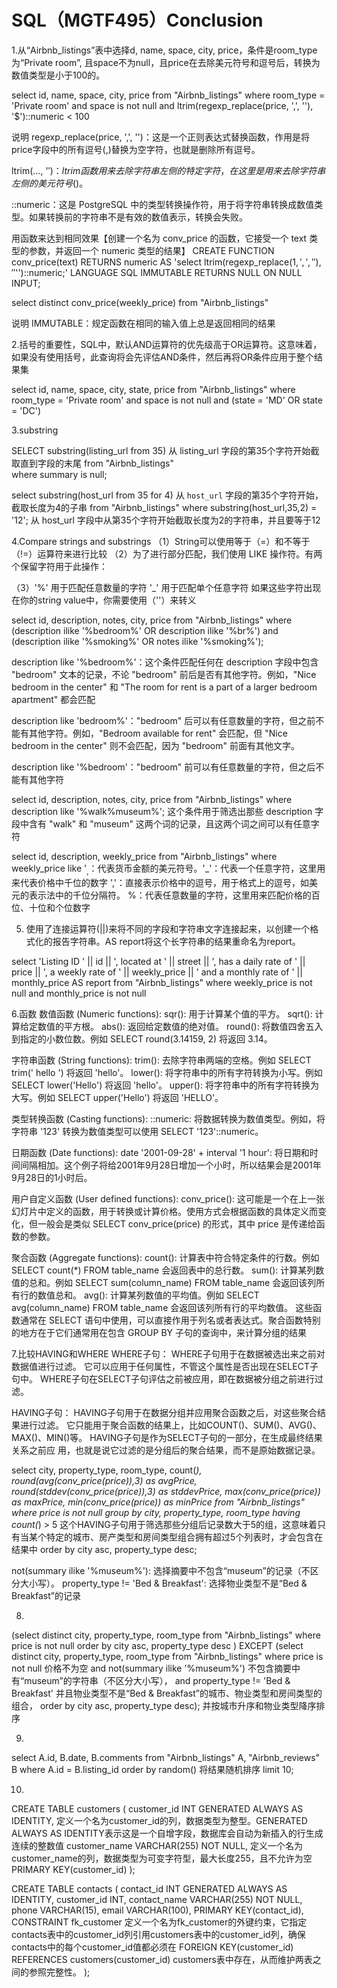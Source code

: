 # SQL（MGTF495）Conclusion

1.从“Airbnb_listings”表中选择d, name, space, city, price，条件是room_type为“Private room”,
且space不为null，且price在去除美元符号和逗号后，转换为数值类型是小于100的。

select id, name, space, city, price
from "Airbnb_listings"
where room_type = 'Private room' and
  space is not null and ltrim(regexp_replace(price, ',', ''), '$')::numeric < 100

说明
regexp_replace(price, ',', '')：这是一个正则表达式替换函数，作用是将price字段中的所有逗号(,)替换为空字符，也就是删除所有逗号。

ltrim(…, '$')：ltrim函数用来去除字符串左侧的特定字符，在这里是用来去除字符串左侧的美元符号($)。

::numeric：这是 PostgreSQL 中的类型转换操作符，用于将字符串转换成数值类型。如果转换前的字符串不是有效的数值表示，转换会失败。

用函数来达到相同效果【创建一个名为 conv_price 的函数，它接受一个 text 类型的参数，并返回一个 numeric 类型的结果】
CREATE FUNCTION conv_price(text) RETURNS numeric
  AS 'select ltrim(regexp_replace($1, ',', ''), ''$'')::numeric;'
  LANGUAGE SQL
  IMMUTABLE
  RETURNS NULL ON NULL INPUT;

select distinct conv_price(weekly_price)
from "Airbnb_listings"

说明
IMMUTABLE：规定函数在相同的输入值上总是返回相同的结果


2.括号的重要性，SQL中，默认AND运算符的优先级高于OR运算符。这意味着，如果没有使用括号，此查询将会先评估AND条件，然后再将OR条件应用于整个结果集

select id, name, space, city, state, price
from "Airbnb_listings"
where room_type = 'Private room' and
  space is not null and (state = 'MD' OR state = 'DC')

3.substring

SELECT substring(listing_url from 35)    从 listing_url 字段的第35个字符开始截取直到字段的末尾
from "Airbnb_listings"       
where summary is null;

select substring(host_url from 35 for 4)   从 `host_url` 字段的第35个字符开始，截取长度为4的子串
from "Airbnb_listings"
where substring(host_url,35,2) = '12';     从 host_url 字段中从第35个字符开始截取长度为2的字符串，并且要等于12

4.Compare strings and substrings
（1）String可以使用等于（=）和不等于（!=）运算符来进行比较
（2）为了进行部分匹配，我们使用 LIKE 操作符。有两个保留字符用于此操作：

（3）'%' 用于匹配任意数量的字符
    '_' 用于匹配单个任意字符
如果这些字符出现在你的string value中，你需要使用（'\'）来转义

select id, description, notes, city, price from "Airbnb_listings"
where (description ilike '%bedroom%' OR description ilike '%br%') and
      (description ilike '%smoking%' OR notes ilike '%smoking%');


description like '%bedroom%'：这个条件匹配任何在 description 字段中包含 "bedroom" 文本的记录，不论 "bedroom" 前后是否有其他字符。例如，"Nice bedroom in the center" 和 "The room for rent is a part of a larger bedroom apartment" 都会匹配

description like 'bedroom%'："bedroom" 后可以有任意数量的字符，但之前不能有其他字符。例如，"Bedroom available for rent" 会匹配，但 "Nice bedroom in the center" 则不会匹配，因为 "bedroom" 前面有其他文字。

description like  '%bedroom'："bedroom" 前可以有任意数量的字符，但之后不能有其他字符

select id, description, notes, city, price 
from "Airbnb_listings" 
where description like '%walk%museum%';   这个条件用于筛选出那些 description 字段中含有 "walk" 和 "museum" 这两个词的记录，且这两个词之间可以有任意字符

select id, description, weekly_price 
from "Airbnb_listings" 
where weekly_price like '$_,%';           这个条件用于筛选 weekly_price 字段的值。$：代表货币金额的美元符号。'_'：代表一个任意字符，这里用来代表价格中千位的数字
                                          ','：直接表示价格中的逗号，用于格式上的逗号，如美元的表示法中的千位分隔符。 %：代表任意数量的字符，这里用来匹配价格的百位、十位和个位数字

5. 使用了连接运算符(||)来将不同的字段和字符串文字连接起来，以创建一个格式化的报告字符串。AS report将这个长字符串的结果重命名为report。

select 'Listing ID ' || id || ', located at ' || street || ', has a daily rate of ' || price ||
       ', a weekly rate of ' || weekly_price ||
       ' and a monthly rate of ' || monthly_price AS report
from "Airbnb_listings"
where weekly_price is not null and monthly_price is not null

6.函数
数值函数 (Numeric functions):
sqr(): 用于计算某个值的平方。
sqrt(): 计算给定数值的平方根。
abs(): 返回给定数值的绝对值。
round(): 将数值四舍五入到指定的小数位数。例如 SELECT round(3.14159, 2) 将返回 3.14。

字符串函数 (String functions):
trim(): 去除字符串两端的空格。例如 SELECT trim(' hello ') 将返回 'hello'。
lower(): 将字符串中的所有字符转换为小写。例如 SELECT lower('Hello') 将返回 'hello'。
upper(): 将字符串中的所有字符转换为大写。例如 SELECT upper('Hello') 将返回 'HELLO'。

类型转换函数 (Casting functions):
::numeric: 将数据转换为数值类型。例如，将字符串 '123' 转换为数值类型可以使用 SELECT '123'::numeric。

日期函数 (Date functions):
date '2001-09-28' + interval '1 hour': 将日期和时间间隔相加。这个例子将给2001年9月28日增加一个小时，所以结果会是2001年9月28日的1小时后。

用户自定义函数 (User defined functions):
conv_price(): 这可能是一个在上一张幻灯片中定义的函数，用于转换或计算价格。使用方式会根据函数的具体定义而变化，但一般会是类似 SELECT conv_price(price) 的形式，其中 price 是传递给函数的参数。

聚合函数 (Aggregate functions):
count(): 计算表中符合特定条件的行数。例如 SELECT count(*) FROM table_name 会返回表中的总行数。
sum(): 计算某列数值的总和。例如 SELECT sum(column_name) FROM table_name 会返回该列所有行的数值总和。
avg(): 计算某列数值的平均值。例如 SELECT avg(column_name) FROM table_name 会返回该列所有行的平均数值。
这些函数通常在 SELECT 语句中使用，可以直接作用于列名或者表达式。聚合函数特别的地方在于它们通常用在包含 GROUP BY 子句的查询中，来计算分组的结果

7.比较HAVING和WHERE
WHERE子句：
WHERE子句用于在数据被选出来之前对数据值进行过滤。
它可以应用于任何属性，不管这个属性是否出现在SELECT子句中。
WHERE子句在SELECT子句评估之前被应用，即在数据被分组之前进行过滤。

HAVING子句：
HAVING子句用于在数据分组并应用聚合函数之后，对这些聚合结果进行过滤。
它只能用于聚合函数的结果上，比如COUNT()、SUM()、AVG()、MAX()、MIN()等。
HAVING子句是作为SELECT子句的一部分，在生成最终结果关系之前应
用，也就是说它过滤的是分组后的聚合结果，而不是原始数据记录。


select city, property_type, room_type, count(*), round(avg(conv_price(price)),3) as avgPrice, round(stddev(conv_price(price)),3) as stddevPrice,
       max(conv_price(price)) as maxPrice, min(conv_price(price)) as minPrice
from "Airbnb_listings"
where price is not null
group by city, property_type, room_type
having count(*) > 5                           这个HAVING子句用于筛选那些分组后记录数大于5的组，这意味着只有当某个特定的城市、房产类型和房间类型组合拥有超过5个列表时，才会包含在结果中
order by city asc, property_type desc;

not(summary ilike '%museum%'): 选择摘要中不包含“museum”的记录（不区
分大小写）。
property_type != 'Bed & Breakfast': 选择物业类型不是“Bed & Breakfast”的记录

8.
(select distinct city, property_type, room_type
from "Airbnb_listings"
where price is not null
order by city asc, property_type desc
)
EXCEPT
(select distinct city, property_type, room_type
from "Airbnb_listings"
where price is not null                                                      价格不为空
 and not(summary ilike '%museum%')                  不包含摘要中有“museum”的字符串（不区分大小写），
 and property_type != 'Bed & Breakfast'             并且物业类型不是“Bed & Breakfast”的城市、物业类型和房间类型的组合，
 order by city asc, property_type desc);                                并按城市升序和物业类型降序排序

9.
select A.id, B.date, B.comments
from "Airbnb_listings" A, "Airbnb_reviews" B
where A.id = B.listing_id
order by random()                                将结果随机排序
limit 10;

10.
CREATE TABLE customers (
  customer_id INT GENERATED ALWAYS AS IDENTITY,    定义一个名为customer_id的列，数据类型为整型。GENERATED ALWAYS AS IDENTITY表示这是一个自增字段，数据库会自动为新插入的行生成连续的整数值
  customer_name VARCHAR(255) NOT NULL,             定义一个名为customer_name的列，数据类型为可变字符型，最大长度255，且不允许为空
  PRIMARY KEY(customer_id)
);

CREATE TABLE contacts (
  contact_id INT GENERATED ALWAYS AS IDENTITY,
  customer_id INT,
  contact_name VARCHAR(255) NOT NULL,
  phone VARCHAR(15),
  email VARCHAR(100),
  PRIMARY KEY(contact_id),
  CONSTRAINT fk_customer                         定义一个名为fk_customer的外键约束，它指定contacts表中的customer_id列引用customers表中的customer_id列，确保contacts中的每个customer_id值都必须在
  FOREIGN KEY(customer_id) REFERENCES customers(customer_id)        customers表中存在，从而维护两表之间的参照完整性。
);

